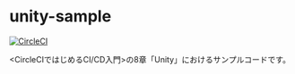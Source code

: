# unity-sample

[![CircleCI](https://circleci.com/gh/circleci-book/unity-sample.svg?style=svg)](https://circleci.com/gh/circleci-book/unity-sample)

<CircleCIではじめるCI/CD入門>の8章「Unity」におけるサンプルコードです。
